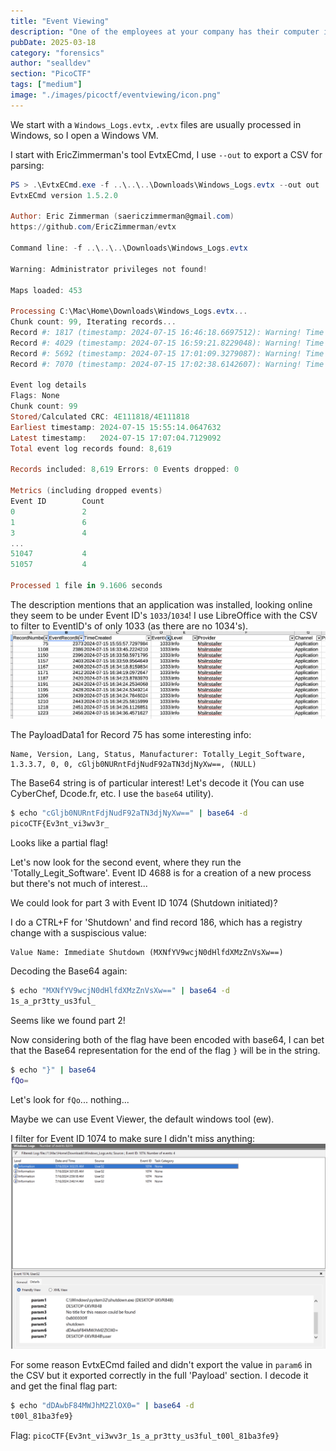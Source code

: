 ```yaml
---
title: "Event Viewing"
description: "One of the employees at your company has their computer infected by malware! Turns out every time they try to switch on the computer, it shuts down right after they log in. The story given by the employee is as follows:\n\n\tThey installed software using an installer they downloaded online\n\tThey ran the installed software but it seemed to do nothing\n\tNow every time they bootup and login to their computer, a black command prompt screen quickly opens and closes and their computer shuts down instantly.\n\nSee if you can find evidence for the each of these events and retrieve the flag (split into 3 pieces) from the correct logs! Download the Windows Log file here\n\nHint: Try to filter the logs with the right event ID\nHint: What could the software have done when it was ran that causes the shutdowns every time the system starts up?"
pubDate: 2025-03-18
category: "forensics"
author: "sealldev"
section: "PicoCTF"
tags: ["medium"]
image: "./images/picoctf/eventviewing/icon.png"
---
```


We start with a `Windows_Logs.evtx`, `.evtx` files are usually processed in Windows, so I open a Windows VM.

I start with EricZimmerman's tool EvtxECmd, I use `--out` to export a CSV for parsing:
```powershell
PS > .\EvtxECmd.exe -f ..\..\..\Downloads\Windows_Logs.evtx --out out
EvtxECmd version 1.5.2.0

Author: Eric Zimmerman (saericzimmerman@gmail.com)
https://github.com/EricZimmerman/evtx

Command line: -f ..\..\..\Downloads\Windows_Logs.evtx

Warning: Administrator privileges not found!

Maps loaded: 453

Processing C:\Mac\Home\Downloads\Windows_Logs.evtx...
Chunk count: 99, Iterating records...
Record #: 1817 (timestamp: 2024-07-15 16:46:18.6697512): Warning! Time just went backwards! Last seen time before change: 2024-07-15 16:46:38.9816621
Record #: 4029 (timestamp: 2024-07-15 16:59:21.8229048): Warning! Time just went backwards! Last seen time before change: 2024-07-15 16:59:38.9260830
Record #: 5692 (timestamp: 2024-07-15 17:01:09.3279087): Warning! Time just went backwards! Last seen time before change: 2024-07-15 17:01:44.9951378
Record #: 7070 (timestamp: 2024-07-15 17:02:38.6142607): Warning! Time just went backwards! Last seen time before change: 2024-07-15 17:03:27.2560767

Event log details
Flags: None
Chunk count: 99
Stored/Calculated CRC: 4E111818/4E111818
Earliest timestamp: 2024-07-15 15:55:14.0647632
Latest timestamp:   2024-07-15 17:07:04.7129092
Total event log records found: 8,619

Records included: 8,619 Errors: 0 Events dropped: 0

Metrics (including dropped events)
Event ID        Count
0               2
1               6
3               4
...
51047           4
51057           4

Processed 1 file in 9.1606 seconds
```

The description mentions that an application was installed, looking online they seem to be under Event ID's `1033`/`1034`! I use LibreOffice with the CSV to filter to EventID's of only 1033 (as there are no 1034's).
![1033s.png](images/picoctf/eventviewing/1033s.png)

The PayloadData1 for Record 75 has some interesting info:
```
Name, Version, Lang, Status, Manufacturer: Totally_Legit_Software, 1.3.3.7, 0, 0, cGljb0NURntFdjNudF92aTN3djNyXw==, (NULL)
```

The Base64 string is of particular interest! Let's decode it (You can use CyberChef, Dcode.fr, etc. I use the `base64` utility).
```bash
$ echo "cGljb0NURntFdjNudF92aTN3djNyXw==" | base64 -d
picoCTF{Ev3nt_vi3wv3r_
```

Looks like a partial flag!

Let's now look for the second event, where they run the 'Totally_Legit_Software'. Event ID 4688 is for a creation of a new process but there's not much of interest... 

We could look for part 3 with Event ID 1074 (Shutdown initiated)?

I do a CTRL+F for 'Shutdown' and find record 186, which has a registry change with a suspiscious value:
```
Value Name: Immediate Shutdown (MXNfYV9wcjN0dHlfdXMzZnVsXw==)
```

Decoding the Base64 again:
```bash
$ echo "MXNfYV9wcjN0dHlfdXMzZnVsXw==" | base64 -d
1s_a_pr3tty_us3ful_
```

Seems like we found part 2!

Now considering both of the flag have been encoded with base64, I can bet that the Base64 representation for the end of the flag `}` will be in the string. 
```bash
$ echo "}" | base64
fQo=
```

Let's look for `fQo`... nothing...

Maybe we can use Event Viewer, the default windows tool (ew).

I filter for Event ID 1074 to make sure I didn't miss anything:
![part3.png](images/picoctf/eventviewing/part3.png)

For some reason EvtxECmd failed and didn't export the value in `param6` in the CSV but it exported correctly in the full 'Payload' section. I decode it and get the final flag part:
```bash
$ echo "dDAwbF84MWJhM2ZlOX0=" | base64 -d
t00l_81ba3fe9}
```

Flag: `picoCTF{Ev3nt_vi3wv3r_1s_a_pr3tty_us3ful_t00l_81ba3fe9}`
